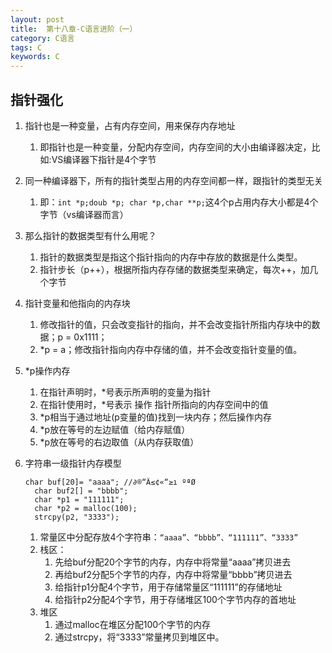 ```yaml
---
layout: post
title:  第十八章-C语言进阶（一）
category: C语言
tags: C
keywords: C
--- 
```


## 指针强化
1. 指针也是一种变量，占有内存空间，用来保存内存地址
    1. 即指针也是一种变量，分配内存空间，内存空间的大小由编译器决定，比如:VS编译器下指针是4个字节
2. 同一种编译器下，所有的指针类型占用的内存空间都一样，跟指针的类型无关
    1. 即：`int *p;doub *p; char *p,char **p;`这4个p占用内存大小都是4个字节（vs编译器而言）
3. 那么指针的数据类型有什么用呢？ 
    1. 指针的数据类型是指这个指针指向的内存中存放的数据是什么类型。
    2. 指针步长（p++），根据所指内存存储的数据类型来确定，每次++，加几个字节
4. 指针变量和他指向的内存块
    1. 修改指针的值，只会改变指针的指向，并不会改变指针所指内存块中的数据；p = 0x1111；
    2. *p = a；修改指针指向内存中存储的值，并不会改变指针变量的值。
5. *p操作内存
    1. 在指针声明时，*号表示所声明的变量为指针
    2. 在指针使用时，*号表示 操作 指针所指向的内存空间中的值
    3. *p相当于通过地址(p变量的值)找到一块内存；然后操作内存
    4. *p放在等号的左边赋值（给内存赋值）
    5. *p放在等号的右边取值（从内存获取值）
6. 字符串一级指针内存模型
    
    ```
    char buf[20]= "aaaa"; //∂®“Â≤¢«“≥ı ºªØ
	  char buf2[] = "bbbb";
	  char *p1 = "111111";
	  char *p2 = malloc(100); 
	  strcpy(p2, "3333");
    ```
    
    1. 常量区中分配存放4个字符串：`“aaaa”、“bbbb”、“111111”、“3333”`
    2. 栈区：
        1. 先给buf分配20个字节的内存，内存中将常量“aaaa”拷贝进去
        2. 再给buf2分配5个字节的内存，内存中将常量“bbbb”拷贝进去
        3. 给指针p1分配4个字节，用于存储常量区“111111”的存储地址
        4. 给指针p2分配4个字节，用于存储堆区100个字节内存的首地址
    3. 堆区
        1. 通过malloc在堆区分配100个字节的内存
        2. 通过strcpy，将“3333”常量拷贝到堆区中。



